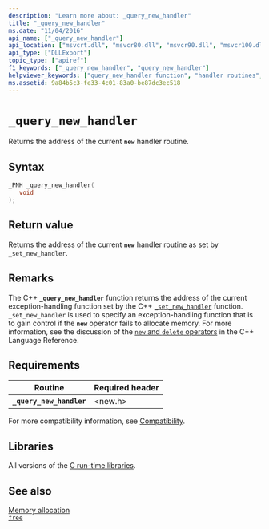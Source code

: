 ```yaml
---
description: "Learn more about: _query_new_handler"
title: "_query_new_handler"
ms.date: "11/04/2016"
api_name: ["_query_new_handler"]
api_location: ["msvcrt.dll", "msvcr80.dll", "msvcr90.dll", "msvcr100.dll", "msvcr100_clr0400.dll", "msvcr110.dll", "msvcr110_clr0400.dll", "msvcr120.dll", "msvcr120_clr0400.dll", "ucrtbase.dll", "api-ms-win-crt-heap-l1-1-0.dll"]
api_type: ["DLLExport"]
topic_type: ["apiref"]
f1_keywords: ["_query_new_handler", "query_new_handler"]
helpviewer_keywords: ["query_new_handler function", "handler routines", "error handling", "_query_new_handler function"]
ms.assetid: 9a84b5c3-fe33-4c01-83a0-be87dc3ec518
---
```

# `_query_new_handler`

Returns the address of the current **`new`** handler routine.

## Syntax

```C
_PNH _query_new_handler(
   void
);
```

## Return value

Returns the address of the current **`new`** handler routine as set by `_set_new_handler`.

## Remarks

The C++ **`_query_new_handler`** function returns the address of the current exception-handling function set by the C++ [`_set_new_handler`](set-new-handler.md) function. `_set_new_handler` is used to specify an exception-handling function that is to gain control if the **`new`** operator fails to allocate memory. For more information, see the discussion of the [`new` and `delete` operators](../../cpp/new-and-delete-operators.md) in the C++ Language Reference.

## Requirements

|Routine|Required header|
|-------------|---------------------|
|**`_query_new_handler`**|\<new.h>|

For more compatibility information, see [Compatibility](../compatibility.md).

## Libraries

All versions of the [C run-time libraries](../crt-library-features.md).

## See also

[Memory allocation](../memory-allocation.md)\
[`free`](free.md)
